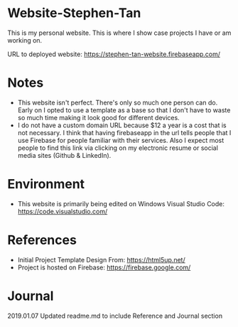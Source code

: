 # Website-Stephen-Tan
This is my personal website. This is where I show case projects I have or am working on. 

URL to deployed website: https://stephen-tan-website.firebaseapp.com/

# Notes
- This website isn't perfect. There's only so much one person can do. Early on I opted to use a template as a base so that I don't have to waste so much time making it look good for different devices.
- I do not have a custom domain URL because $12 a year is a cost that is not necessary. I think that having firebaseapp in the url tells people that I use Firebase for people familiar with their services. Also I expect most people to find this link via clicking on my electronic resume or social media sites (Github & LinkedIn). 

# Environment 
- This website is primarily being edited on Windows Visual Studio Code: https://code.visualstudio.com/

# References
- Initial Project Template Design From: https://html5up.net/
- Project is hosted on Firebase: https://firebase.google.com/

# Journal

2019.01.07 Updated readme.md to include Reference and Journal section

